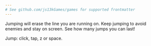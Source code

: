 ```yaml
---
# See github.com/js13kGames/games for supported frontmatter
---
```

Jumping will erase the line you are running on.
Keep jumping to avoid enemies and stay on screen.
See how many jumps you can last!

Jump: click, tap, z or space.